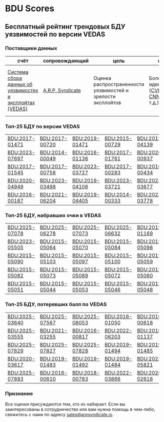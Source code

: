 
# BDU Scores
## Бесплатный рейтинг трендовых БДУ уязвимостей по версии VEDAS

### Поставщики данных
| счёт | cопровождающий | цель | покрытие | определение | частота |
| ----- | ---------- | ------- | -------- | ----------- | --------- |
| [Система сбора данных об уязвимостях и эксплойтах (VEDAS)](https://vedas.arpsyndicate.io) | [A.R.P. Syndicate](https://www.arpsyndicate.io) | Оценка распространенности уязвимостей и зрелости эксплойтов | Более 50 идентификаторов ([CVE](https://github.com/ARPSyndicate/cve-scores), [EUVD](https://github.com/ARPSyndicate/euvd-scores), [CNNVD](https://github.com/ARPSyndicate/cnnvd-scores), [BDU](https://github.com/ARPSyndicate/bdu-scores) и т.д.) | Аналитические данные с открытым исходным кодом (OSINT), полученные от [Exploit Observer](https://www.exploit.observer) | 6-8 часов |



<h3>Топ-25 БДУ по версии VEDAS</h3>

<table>
  <tr>
    <td><a href='https://vedas.arpsyndicate.io/?vuln=BDU:2017-01471'>BDU:2017-01471</a></td>
    <td><a href='https://vedas.arpsyndicate.io/?vuln=BDU:2017-00720'>BDU:2017-00720</a></td>
    <td><a href='https://vedas.arpsyndicate.io/?vuln=BDU:2019-01471'>BDU:2019-01471</a></td>
    <td><a href='https://vedas.arpsyndicate.io/?vuln=BDU:2015-00729'>BDU:2015-00729</a></td>
    <td><a href='https://vedas.arpsyndicate.io/?vuln=BDU:2015-04139'>BDU:2015-04139</a></td>
  </tr>
  <tr>
    <td><a href='https://vedas.arpsyndicate.io/?vuln=BDU:2023-07697'>BDU:2023-07697</a></td>
    <td><a href='https://vedas.arpsyndicate.io/?vuln=BDU:2014-00049'>BDU:2014-00049</a></td>
    <td><a href='https://vedas.arpsyndicate.io/?vuln=BDU:2016-01136'>BDU:2016-01136</a></td>
    <td><a href='https://vedas.arpsyndicate.io/?vuln=BDU:2017-01761'>BDU:2017-01761</a></td>
    <td><a href='https://vedas.arpsyndicate.io/?vuln=BDU:2020-00937'>BDU:2020-00937</a></td>
  </tr>
  <tr>
    <td><a href='https://vedas.arpsyndicate.io/?vuln=BDU:2017-01545'>BDU:2017-01545</a></td>
    <td><a href='https://vedas.arpsyndicate.io/?vuln=BDU:2017-00758'>BDU:2017-00758</a></td>
    <td><a href='https://vedas.arpsyndicate.io/?vuln=BDU:2023-03727'>BDU:2023-03727</a></td>
    <td><a href='https://vedas.arpsyndicate.io/?vuln=BDU:2017-00283'>BDU:2017-00283</a></td>
    <td><a href='https://vedas.arpsyndicate.io/?vuln=BDU:2016-00434'>BDU:2016-00434</a></td>
  </tr>
  <tr>
    <td><a href='https://vedas.arpsyndicate.io/?vuln=BDU:2020-04949'>BDU:2020-04949</a></td>
    <td><a href='https://vedas.arpsyndicate.io/?vuln=BDU:2023-03498'>BDU:2023-03498</a></td>
    <td><a href='https://vedas.arpsyndicate.io/?vuln=BDU:2019-04106'>BDU:2019-04106</a></td>
    <td><a href='https://vedas.arpsyndicate.io/?vuln=BDU:2023-03721'>BDU:2023-03721</a></td>
    <td><a href='https://vedas.arpsyndicate.io/?vuln=BDU:2023-03677'>BDU:2023-03677</a></td>
  </tr>
  <tr>
    <td><a href='https://vedas.arpsyndicate.io/?vuln=BDU:2016-00187'>BDU:2016-00187</a></td>
    <td><a href='https://vedas.arpsyndicate.io/?vuln=BDU:2021-06204'>BDU:2021-06204</a></td>
    <td><a href='https://vedas.arpsyndicate.io/?vuln=BDU:2019-04405'>BDU:2019-04405</a></td>
    <td><a href='https://vedas.arpsyndicate.io/?vuln=BDU:2014-00333'>BDU:2014-00333</a></td>
    <td><a href='https://vedas.arpsyndicate.io/?vuln=BDU:2023-03778'>BDU:2023-03778</a></td>
  </tr>
</table>


<h3>Топ-25 БДУ, набравших очки в VEDAS</h3>

<table>
  <tr>
    <td><a href='https://vedas.arpsyndicate.io/?vuln=BDU:2025-07078'>BDU:2025-07078</a></td>
    <td><a href='https://vedas.arpsyndicate.io/?vuln=BDU:2025-06278'>BDU:2025-06278</a></td>
    <td><a href='https://vedas.arpsyndicate.io/?vuln=BDU:2025-07073'>BDU:2025-07073</a></td>
    <td><a href='https://vedas.arpsyndicate.io/?vuln=BDU:2025-06632'>BDU:2025-06632</a></td>
    <td><a href='https://vedas.arpsyndicate.io/?vuln=BDU:2019-01169'>BDU:2019-01169</a></td>
  </tr>
  <tr>
    <td><a href='https://vedas.arpsyndicate.io/?vuln=BDU:2023-05505'>BDU:2023-05505</a></td>
    <td><a href='https://vedas.arpsyndicate.io/?vuln=BDU:2015-05064'>BDU:2015-05064</a></td>
    <td><a href='https://vedas.arpsyndicate.io/?vuln=BDU:2015-05070'>BDU:2015-05070</a></td>
    <td><a href='https://vedas.arpsyndicate.io/?vuln=BDU:2015-05084'>BDU:2015-05084</a></td>
    <td><a href='https://vedas.arpsyndicate.io/?vuln=BDU:2015-05098'>BDU:2015-05098</a></td>
  </tr>
  <tr>
    <td><a href='https://vedas.arpsyndicate.io/?vuln=BDU:2015-05090'>BDU:2015-05090</a></td>
    <td><a href='https://vedas.arpsyndicate.io/?vuln=BDU:2015-05103'>BDU:2015-05103</a></td>
    <td><a href='https://vedas.arpsyndicate.io/?vuln=BDU:2015-05097'>BDU:2015-05097</a></td>
    <td><a href='https://vedas.arpsyndicate.io/?vuln=BDU:2015-05100'>BDU:2015-05100</a></td>
    <td><a href='https://vedas.arpsyndicate.io/?vuln=BDU:2015-05059'>BDU:2015-05059</a></td>
  </tr>
  <tr>
    <td><a href='https://vedas.arpsyndicate.io/?vuln=BDU:2015-05082'>BDU:2015-05082</a></td>
    <td><a href='https://vedas.arpsyndicate.io/?vuln=BDU:2015-05073'>BDU:2015-05073</a></td>
    <td><a href='https://vedas.arpsyndicate.io/?vuln=BDU:2015-05089'>BDU:2015-05089</a></td>
    <td><a href='https://vedas.arpsyndicate.io/?vuln=BDU:2015-05072'>BDU:2015-05072</a></td>
    <td><a href='https://vedas.arpsyndicate.io/?vuln=BDU:2015-05060'>BDU:2015-05060</a></td>
  </tr>
  <tr>
    <td><a href='https://vedas.arpsyndicate.io/?vuln=BDU:2015-05051'>BDU:2015-05051</a></td>
    <td><a href='https://vedas.arpsyndicate.io/?vuln=BDU:2015-05044'>BDU:2015-05044</a></td>
    <td><a href='https://vedas.arpsyndicate.io/?vuln=BDU:2015-05053'>BDU:2015-05053</a></td>
    <td><a href='https://vedas.arpsyndicate.io/?vuln=BDU:2015-05046'>BDU:2015-05046</a></td>
    <td><a href='https://vedas.arpsyndicate.io/?vuln=BDU:2015-05048'>BDU:2015-05048</a></td>
  </tr>
</table>


<h3>Топ-25 БДУ, потерявших балл по VEDAS</h3>

<table>
  <tr>
    <td><a href='https://vedas.arpsyndicate.io/?vuln=BDU:2025-03640'>BDU:2025-03640</a></td>
    <td><a href='https://vedas.arpsyndicate.io/?vuln=BDU:2025-07567'>BDU:2025-07567</a></td>
    <td><a href='https://vedas.arpsyndicate.io/?vuln=BDU:2025-08053'>BDU:2025-08053</a></td>
    <td><a href='https://vedas.arpsyndicate.io/?vuln=BDU:2016-01050'>BDU:2016-01050</a></td>
    <td><a href='https://vedas.arpsyndicate.io/?vuln=BDU:2016-00618'>BDU:2016-00618</a></td>
  </tr>
  <tr>
    <td><a href='https://vedas.arpsyndicate.io/?vuln=BDU:2025-03555'>BDU:2025-03555</a></td>
    <td><a href='https://vedas.arpsyndicate.io/?vuln=BDU:2021-03255'>BDU:2021-03255</a></td>
    <td><a href='https://vedas.arpsyndicate.io/?vuln=BDU:2016-00817'>BDU:2016-00817</a></td>
    <td><a href='https://vedas.arpsyndicate.io/?vuln=BDU:2022-06203'>BDU:2022-06203</a></td>
    <td><a href='https://vedas.arpsyndicate.io/?vuln=BDU:2016-01137'>BDU:2016-01137</a></td>
  </tr>
  <tr>
    <td><a href='https://vedas.arpsyndicate.io/?vuln=BDU:2025-07829'>BDU:2025-07829</a></td>
    <td><a href='https://vedas.arpsyndicate.io/?vuln=BDU:2025-07827'>BDU:2025-07827</a></td>
    <td><a href='https://vedas.arpsyndicate.io/?vuln=BDU:2025-07828'>BDU:2025-07828</a></td>
    <td><a href='https://vedas.arpsyndicate.io/?vuln=BDU:2019-01494'>BDU:2019-01494</a></td>
    <td><a href='https://vedas.arpsyndicate.io/?vuln=BDU:2019-01485'>BDU:2019-01485</a></td>
  </tr>
  <tr>
    <td><a href='https://vedas.arpsyndicate.io/?vuln=BDU:2020-03617'>BDU:2020-03617</a></td>
    <td><a href='https://vedas.arpsyndicate.io/?vuln=BDU:2019-01483'>BDU:2019-01483</a></td>
    <td><a href='https://vedas.arpsyndicate.io/?vuln=BDU:2019-01492'>BDU:2019-01492</a></td>
    <td><a href='https://vedas.arpsyndicate.io/?vuln=BDU:2019-01484'>BDU:2019-01484</a></td>
    <td><a href='https://vedas.arpsyndicate.io/?vuln=BDU:2022-05821'>BDU:2022-05821</a></td>
  </tr>
  <tr>
    <td><a href='https://vedas.arpsyndicate.io/?vuln=BDU:2025-07883'>BDU:2025-07883</a></td>
    <td><a href='https://vedas.arpsyndicate.io/?vuln=BDU:2016-00610'>BDU:2016-00610</a></td>
    <td><a href='https://vedas.arpsyndicate.io/?vuln=BDU:2018-00783'>BDU:2018-00783</a></td>
    <td><a href='https://vedas.arpsyndicate.io/?vuln=BDU:2022-03866'>BDU:2022-03866</a></td>
    <td><a href='https://vedas.arpsyndicate.io/?vuln=BDU:2020-02618'>BDU:2020-02618</a></td>
  </tr>
</table>


### Признание
Все оценки присуждаются тем, кто их набирает.
Если вы заинтересованы в сотрудничестве или вам нужна помощь в чем-либо, свяжитесь с нами по адресу [sales@arpsyndicate.io](mailto:sales@arpsyndicate.io).

